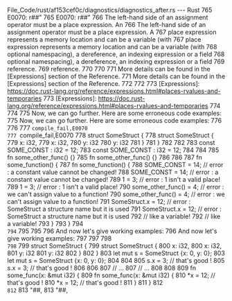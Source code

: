 File_Code/rust/af153cef0c/diagnostics/diagnostics_after.rs --- Rust
765 E0070: r##"                                                                                                                                              765 E0070: r##"
766 The left-hand side of an assignment operator must be a place expression. An                                                                              766 The left-hand side of an assignment operator must be a place expression. A
767 place expression represents a memory location and can be a variable (with                                                                                767 place expression represents a memory location and can be a variable (with
768 optional namespacing), a dereference, an indexing expression or a field                                                                                  768 optional namespacing), a dereference, an indexing expression or a field
769 reference.                                                                                                                                               769 reference.
770                                                                                                                                                          770 
771 More details can be found in the [Expressions] section of the Reference.                                                                                 771 More details can be found in the [Expressions] section of the Reference.
772                                                                                                                                                          772 
773 [Expressions]: https://doc.rust-lang.org/reference/expressions.html#places-rvalues-and-temporaries                                                       773 [Expressions]: https://doc.rust-lang.org/reference/expressions.html#places-rvalues-and-temporaries
774                                                                                                                                                          774 
775 Now, we can go further. Here are some erroneous code examples:                                                                                           775 Now, we can go further. Here are some erroneous code examples:
776                                                                                                                                                          776 
777 ```compile_fail,E0070                                                                                                                                    777 ```compile_fail,E0070
778 struct SomeStruct {                                                                                                                                      778 struct SomeStruct {
779     x: i32,                                                                                                                                              779     x: i32,
780     y: i32                                                                                                                                               780     y: i32
781 }                                                                                                                                                        781 }
782                                                                                                                                                          782 
783 const SOME_CONST : i32 = 12;                                                                                                                             783 const SOME_CONST : i32 = 12;
784                                                                                                                                                          784 
785 fn some_other_func() {}                                                                                                                                  785 fn some_other_func() {}
786                                                                                                                                                          786 
787 fn some_function() {                                                                                                                                     787 fn some_function() {
788     SOME_CONST = 14; // error : a constant value cannot be changed!                                                                                      788     SOME_CONST = 14; // error : a constant value cannot be changed!
789     1 = 3; // error : 1 isn't a valid place!                                                                                                             789     1 = 3; // error : 1 isn't a valid place!
790     some_other_func() = 4; // error : we can't assign value to a function!                                                                               790     some_other_func() = 4; // error : we can't assign value to a function!
791     SomeStruct.x = 12; // error : SomeStruct a structure name but it is used                                                                             791     SomeStruct.x = 12; // error : SomeStruct a structure name but it is used
792                        // like a variable!                                                                                                               792                        // like a variable!
793 }                                                                                                                                                        793 }
794 ```                                                                                                                                                      794 ```
795                                                                                                                                                          795 
796 And now let's give working examples:                                                                                                                     796 And now let's give working examples:
797                                                                                                                                                          797 
798 ```                                                                                                                                                      798 ```
799 struct SomeStruct {                                                                                                                                      799 struct SomeStruct {
800     x: i32,                                                                                                                                              800     x: i32,
801     y: i32                                                                                                                                               801     y: i32
802 }                                                                                                                                                        802 }
803 let mut s = SomeStruct {x: 0, y: 0};                                                                                                                     803 let mut s = SomeStruct {x: 0, y: 0};
804                                                                                                                                                          804 
805 s.x = 3; // that's good !                                                                                                                                805 s.x = 3; // that's good !
806                                                                                                                                                          806 
807 // ...                                                                                                                                                   807 // ...
808                                                                                                                                                          808 
809 fn some_func(x: &mut i32) {                                                                                                                              809 fn some_func(x: &mut i32) {
810     *x = 12; // that's good !                                                                                                                            810     *x = 12; // that's good !
811 }                                                                                                                                                        811 }
812 ```                                                                                                                                                      812 ```
813 "##,                                                                                                                                                     813 "##,

